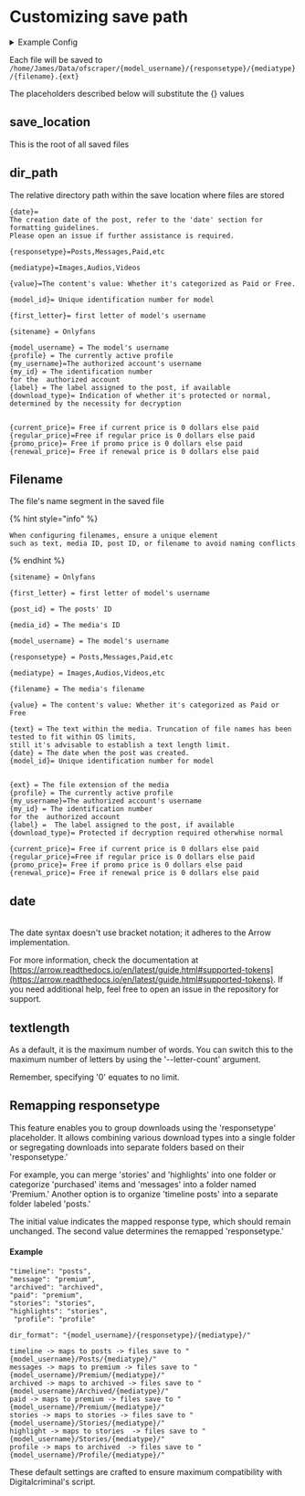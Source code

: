 # Customizing save path

<details>

<summary>Example Config</summary>

```json
{
    "config": {
        "main_profile": "main_profile",
        "metadata": "{configpath}/{profile}/.data/{model_username}_{model_id}",
        "discord": "",
        "file_options": {
            "save_location": "/home/james/Data/ofscraper",
            "dir_format": "/{model_username}/{responsetype}/{mediatype}/",
            "file_format": "{filename}.{ext}",
            "textlength": 0,
            "space-replacer": " ",
            "date": "MM-DD-YYYY",
            "text_type_default": "letter",
            "truncation_default": true
        },
        "download_options": {
            "file_size_limit": 0,
            "file_size_min": 0,
            "filter": [
                "Images",
                "Audios",
                "Videos"
            ],
            "auto_resume": false,
            "system_free_min": 0,
            "number_retries": 10
        },
        "binary_options": {
            "mp4decrypt": "//home/james/.config/ofscraper/bin/mp4decrypt",
            "ffmpeg": "//home/james/.config/ofscraper/bin/ffmpeg"
        },
        "cdm_options": {
            "private-key": "//home/james/.config/ofscraper/device/private_key.pem",
            "client-id": "//home/james/.config/ofscraper/device/client_id.bin",
            "key-mode-default": "manual",
            "keydb_api": ""
        },
        "performance_options": {
            "download-sems": 10,
            "threads": 10
        },
        "advanced_options": {
            "code-execution": true,
            "dynamic-mode-default": "dc",
            "backend": "aio",
            "downloadbars": false,
            "cache-mode": "sqlite",
            "appendlog": false,
            "custom_values": {"MAXFILE_SEMAPHORE":10,"SHOW_AVATAR":false,
            "import":"exec('import ofscraper.filters.models.selector as selector23')",
            "list":"exec('modelObjs=C)')",
            "model_price":"'fallback' if len(modelObjs)==0 else 'Paid' if modelObjs[0].final_current_price>0 else 'Free'"
        },
            "sanitize_text": false,
            "avatar": true,
            "temp_dir": null
        },
        "responsetype": {
            "timeline": "Posts",
            "message": "Messages",
            "archived": "Archived",
            "paid": "Messages",
            "stories": "Stories",
            "highlights": "Stories",
            "profile": "Profile",
            "pinned": "Posts"
        }
    }
}
```



</details>

Each file will be saved to `/home/James/Data/ofscraper/{model_username}/{responsetype}/{mediatype}/{filename}.{ext}`

The placeholders described below will substitute the {} values

## save\_location

This is the root of all saved files

## dir\_path

The  relative directory path within the save location where files are stored

```
{date}=
The creation date of the post, refer to the 'date' section for formatting guidelines. 
Please open an issue if further assistance is required.

{responsetype}=Posts,Messages,Paid,etc

{mediatype}=Images,Audios,Videos

{value}=The content's value: Whether it's categorized as Paid or Free.

{model_id}= Unique identification number for model

{first_letter}= first letter of model's username

{sitename} = Onlyfans

{model_username} = The model's username
{profile} = The currently active profile
{my_username}=The authorized account's username
{my_id} = The identification number 
for the  authorized account
{label} = The label assigned to the post, if available
{download_type}= Indication of whether it's protected or normal, 
determined by the necessity for decryption


{current_price}= Free if current price is 0 dollars else paid
{regular_price}=Free if regular price is 0 dollars else paid
{promo_price}= Free if promo price is 0 dollars else paid
{renewal_price}= Free if renewal price is 0 dollars else paid

```

## Filename

The file's name segment in the saved file

{% hint style="info" %}
```
When configuring filenames, ensure a unique element 
such as text, media ID, post ID, or filename to avoid naming conflicts
```
{% endhint %}

```
{sitename} = Onlyfans

{first_letter} = first letter of model's username

{post_id} = The posts' ID

{media_id} = The media's ID

{model_username} = The model's username

{responsetype} = Posts,Messages,Paid,etc

{mediatype} = Images,Audios,Videos,etc

{filename} = The media's filename

{value} = The content's value: Whether it's categorized as Paid or Free

{text} = The text within the media. Truncation of file names has been tested to fit within OS limits, 
still it's advisable to establish a text length limit.
{date} = The date when the post was created.
{model_id}= Unique identification number for model


{ext} = The file extension of the media
{profile} = The currently active profile
{my_username}=The authorized account's username
{my_id} = The identification number 
for the  authorized account
{label} =  The label assigned to the post, if available
{download_type}= Protected if decryption required otherwhise normal

{current_price}= Free if current price is 0 dollars else paid
{regular_price}=Free if regular price is 0 dollars else paid
{promo_price}= Free if promo price is 0 dollars else paid
{renewal_price}= Free if renewal price is 0 dollars else paid
```



## date&#x20;

\
The date syntax doesn't use bracket notation; it adheres to the Arrow implementation.&#x20;

For more information, check the documentation at [https://arrow.readthedocs.io/en/latest/guide.html#supported-tokens](https://arrow.readthedocs.io/en/latest/guide.html#supported-tokens). If you need additional help, feel free to open an issue in the repository for support.

## textlength&#x20;

As a default, it is the maximum number of words. You can switch this to the maximum number of letters by using the '--letter-count' argument.&#x20;

Remember, specifying '0' equates to no limit.

## Remapping responsetype&#x20;

This feature enables you to group downloads using the 'responsetype' placeholder. It allows combining various download types into a single folder or segregating downloads into separate folders based on their 'responsetype.'

For example, you can merge 'stories' and 'highlights' into one folder or categorize 'purchased' items and 'messages' into a folder named 'Premium.' Another option is to organize 'timeline posts' into a separate folder labeled 'posts.'

The initial value indicates the mapped response type, which should remain unchanged. The second value determines the remapped 'responsetype.'

#### Example

```
"timeline": "posts",
"message": "premium",
"archived": "archived",
"paid": "premium",
"stories": "stories",
"highlights": "stories",
 "profile": "profile"
```

```
dir_format": "{model_username}/{responsetype}/{mediatype}/"
```

```
timeline -> maps to posts -> files save to "{model_username}/Posts/{mediatype}/"
messages -> maps to premium -> files save to "{model_username}/Premium/{mediatype}/"
archived -> maps to archived -> files save to "{model_username}/Archived/{mediatype}/"
paid -> maps to premium -> files save to "{model_username}/Premium/{mediatype}/"
stories -> maps to stories -> files save to "{model_username}/Stories/{mediatype}/"
highlight -> maps to stories  -> files save to "{model_username}/Stories/{mediatype}/"
profile -> maps to archived  -> files save to "{model_username}/Profile/{mediatype}/"
```

These default settings are crafted to ensure maximum compatibility with Digitalcriminal's script.
